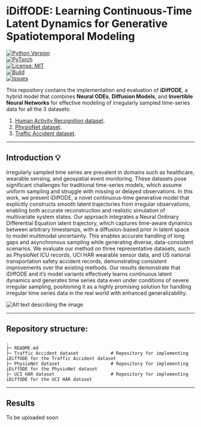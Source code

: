 # iDiffODE: Learning Continuous-Time Latent Dynamics for Generative Spatiotemporal Modeling

[![Python Version](https://img.shields.io/badge/python-3.9%2B-blue.svg)](https://www.python.org/downloads/)  
[![PyTorch](https://img.shields.io/badge/PyTorch-2.0+-ee4c2c.svg?logo=pytorch)](https://pytorch.org/)  
[![License: MIT](https://img.shields.io/badge/License-MIT-green.svg)](LICENSE)  
[![Build](https://img.shields.io/badge/build-passing-brightgreen.svg)]()  
[![Issues](https://img.shields.io/github/issues/yourusername/idiffode.svg)](https://github.com/yourusername/idiffode/issues)  



This repository contains the implementation and evaluation of **iDiffODE**, a hybrid model that combines **Neural ODEs**, **Diffusion Models**, and **Invertible Neural Networks** for effective modeling of irregularly sampled time-series data for all the 3 datasets:

1. [Human Activity Recognition dataset](https://archive.ics.uci.edu/dataset/240/human+activity+recognition+using+smartphones/).  
2. [PhysioNet dataset](https://physionet.org/content/challenge-2012/1.0.0/).
3. [Traffic Accident dataset](https://www.nhtsa.gov/file-downloads?p=nhtsa/downloads/FARS/).   

---
## Introduction 💡
Irregularly sampled time series are prevalent in domains such as healthcare, wearable sensing, and geospatial event monitoring. These datasets pose significant challenges for traditional time-series models, which assume uniform sampling and struggle with missing or delayed observations. In this work, we present iDiffODE, a novel continuous-time generative model that explicitly constructs smooth latent trajectories from irregular observations, enabling both accurate reconstruction and realistic simulation of multivariate system states. Our approach integrates a Neural Ordinary Differential Equation latent trajectory, which captures time-aware dynamics between arbitrary timestamps, with a diffusion-based prior in latent space to
model multimodal uncertainty. This enables accurate handling of long gaps and asynchronous sampling while generating diverse, data-consistent scenarios. We evaluate our method on three representative datasets, such as PhysioNet ICU records, UCI HAR wearable sensor data, and US national transportation safety accident records, demonstrating consistent improvements over the existing methods. Our results demonstrate that iDiffODE and it’s model variants effectively learns continuous latent dynamics and generates time series data even under conditions of severe irregular sampling, positioning it as a highly promising solution for handling irregular time series data in the real world with enhanced generalizability.

![Alt text describing the image](https://i.postimg.cc/k51xpZzX/iDiffODE.png)

---

## Repository structure:
```text
.
├─ README.md
├─ Traffic Accident dataset            # Repository for implementing iDiffODE for the Traffic Accident dataset
├─ PhysioNet dataset                   # Repository for implementing iDiffODE for the PhysioNet dataset
├─ UCI HAR dataset                     # Repository for implementing iDiffODE for the UCI HAR dataset
```
---
## Results

To be uploaded soon
